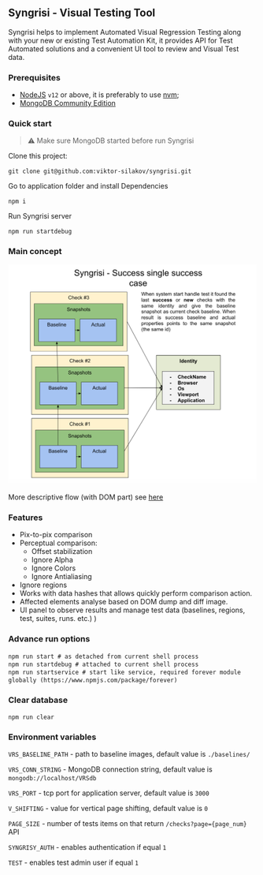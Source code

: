 ## Syngrisi - Visual Testing Tool

Syngrisi helps to implement Automated Visual Regression Testing along with your new or existing Test Automation Kit, it provides API for Test Automated solutions and a convenient UI tool to review and Visual Test data.

### Prerequisites
 * [NodeJS](https://nodejs.org/en/download/) `v12` or above, it is preferably to use [nvm](https://github.com/nvm-sh/nvm);
 * [MongoDB Community Edition](https://docs.mongodb.com/manual/administration/install-community/)
 
### Quick start

>⚠️ Make sure MongoDB started before run Syngrisi


Clone this project:
```shell script
git clone git@github.com:viktor-silakov/syngrisi.git
```
Go to application folder and install Dependencies 
```shell script
npm i
```

Run Syngrisi server
```shell script
npm run startdebug
```

### Main concept

![concept](img/concept.png)

More descriptive flow (with DOM part) see [here](img/flow.png) 

### Features

* Pix-to-pix comparison
* Perceptual comparison:
    * Offset stabilization
    * Ignore Alpha
    * Ignore Colors
    * Ignore Antialiasing
* Ignore regions
* Works with data hashes that allows quickly perform comparison action.
* Affected elements analyse based on DOM dump and diff image.
* UI panel to observe results and manage test data (baselines, regions, test, suites, runs. etc.) )

### Advance run options

```shell script
npm run start # as detached from current shell process
npm run startdebug # attached to current shell process
npm run startservice # start like service, required forever module globally (https://www.npmjs.com/package/forever) 
```

### Clear database

```shell script
npm run clear
```

### Environment variables
 
 `VRS_BASELINE_PATH` - path to baseline images, default value is `./baselines/`
 
 `VRS_CONN_STRING` - MongoDB connection string, default value is `mongodb://localhost/VRSdb` 
 
 `VRS_PORT` - tcp port for application server, default value is `3000`
 
 `V_SHIFTING` - value for vertical page shifting, default value is `0`
 
 `PAGE_SIZE` - number of tests items on that return `/checks?page={page_num}` API

 `SYNGRISY_AUTH` - enables authentication if equal `1`

 `TEST` - enables test admin user if equal `1`
